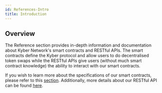 ```yaml
---
id: References-Intro
title: Introduction
---
```

## Overview

The Reference section provides in-depth information and documentation about Kyber Network's smart contracts and RESTful APIs. The smart contracts define the Kyber protocol and allow users to do decentralised token swaps while the RESTful APIs give users (without much smart contract knowledge) the ability to interact with our smart contracts.



If you wish to learn more about the specifications of our smart contracts, please refer to this [section](references-smartcontractoverview.md). Additionally, more details about our RESTful API can be found [here](references-restfulapioverview.md).
